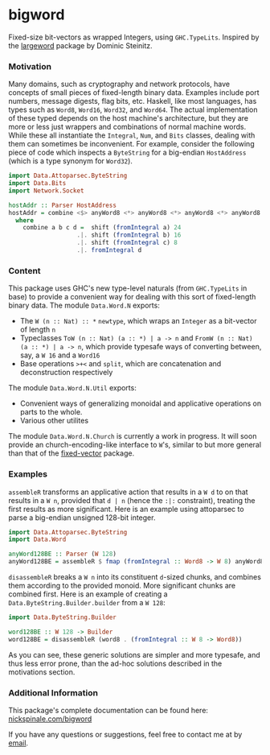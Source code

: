 # bigword

Fixed-size bit-vectors as wrapped Integers, using `GHC.TypeLits`.
Inspired by the [largeword](https://hackage.org/packages/largeword) package by Dominic Steinitz.

### Motivation

Many domains, such as cryptography and network protocols, have concepts of small pieces of fixed-length binary data.
Examples include port numbers, message digests, flag bits, etc.
Haskell, like most languages, has types such as `Word8`, `Word16`, `Word32`, and `Word64`.
The actual implementation of these typed depends on the host machine's architecture, but they are more or less just wrappers and combinations of normal machine words.
While these all instantiate the `Integral`, `Num`, and `Bits` classes, dealing with them can sometimes be inconvenient.
For example, consider the following piece of code which inspects a `ByteString` for a big-endian `HostAddress` (which is a type synonym for `Word32`).

```haskell
import Data.Attoparsec.ByteString
import Data.Bits
import Network.Socket

hostAddr :: Parser HostAddress
hostAddr = combine <$> anyWord8 <*> anyWord8 <*> anyWord8 <*> anyWord8
  where
    combine a b c d =  shift (fromIntegral a) 24
                   .|. shift (fromIntegral b) 16
                   .|. shift (fromIntegral c) 8 
                   .|. fromIntegral d
```

### Content

This package uses GHC's new type-level naturals (from `GHC.TypeLits` in base) to provide a convenient way for dealing with this sort of fixed-length binary data.
The module `Data.Word.N` exports:

*   The `W (n :: Nat) :: *` `newtype`, which wraps an `Integer` as a bit-vector of length `n`
*   Typeclasses `ToW (n :: Nat) (a :: *) | a -> n` and `FromW (n :: Nat) (a :: *) | a -> n`, which provide typesafe ways of converting between, say, a `W 16` and a `Word16`
*   Base operations `>+<` and `split`, which are concatenation and deconstruction respectively

The module `Data.Word.N.Util` exports:

*   Convenient ways of generalizing monoidal and applicative operations on parts to the whole.
*   Various other utilites

The module `Data.Word.N.Church` is currently a work in progress.
It will soon provide an church-encoding-like interface to `W`'s, similar to but more general than that of the [fixed-vector](https://hackage.haskell.org/package/fixed-vector) package.

### Examples

`assembleR` transforms an applicative action that results in a `W d` to on that results in a `W n`, provided that `d | n` (hence the `:|:` constraint), treating the first results as more significant.
Here is an example using attoparsec to parse a big-endian unsigned 128-bit integer.

```haskell
import Data.Attoparsec.ByteString
import Data.Word

anyWord128BE :: Parser (W 128)
anyWord128BE = assembleR $ fmap (fromIntegral :: Word8 -> W 8) anyWord8
```

`disassembleR` breaks a `W n` into its constituent `d`-sized chunks, and combines them according to the provided monoid.
More significant chunks are combined first.
Here is an example of creating a `Data.ByteString.Builder.builder` from a `W 128`:

```haskell
import Data.ByteString.Builder

word128BE :: W 128 -> Builder
word128BE = disassembleR (word8 . (fromIntegral :: W 8 -> Word8))
```

As you can see, these generic solutions are simpler and more typesafe, and thus less error prone, than the ad-hoc solutions described in the motivations section.

### Additional Information

This package's complete documentation can be found here: [nickspinale.com/bigword](https://nickspinale.com/bigword)

If you have any questions or suggestions, feel free to contact me at by [email](mailto:spinalen@carleton.edu).
